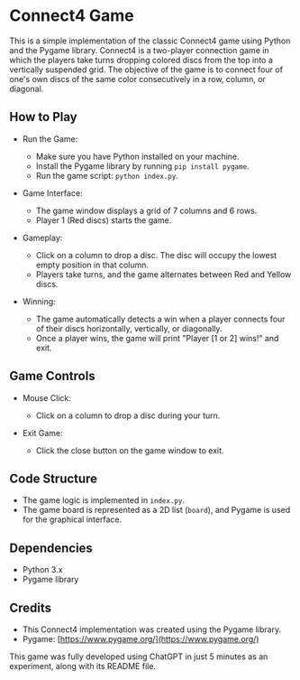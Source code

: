 # Connect4 Game

This is a simple implementation of the classic Connect4 game using Python and the Pygame library. Connect4 is a two-player connection game in which the players take turns dropping colored discs from the top into a vertically suspended grid. The objective of the game is to connect four of one's own discs of the same color consecutively in a row, column, or diagonal.

## How to Play

- Run the Game:
  - Make sure you have Python installed on your machine.
  - Install the Pygame library by running `pip install pygame`.
  - Run the game script: `python index.py`.

- Game Interface:
  - The game window displays a grid of 7 columns and 6 rows.
  - Player 1 (Red discs) starts the game.

- Gameplay:
  - Click on a column to drop a disc. The disc will occupy the lowest empty position in that column.
  - Players take turns, and the game alternates between Red and Yellow discs.

- Winning:
  - The game automatically detects a win when a player connects four of their discs horizontally, vertically, or diagonally.
  - Once a player wins, the game will print "Player [1 or 2] wins!" and exit.

## Game Controls

- Mouse Click:
  - Click on a column to drop a disc during your turn.

- Exit Game:
  - Click the close button on the game window to exit.

## Code Structure

- The game logic is implemented in `index.py`.
- The game board is represented as a 2D list (`board`), and Pygame is used for the graphical interface.

## Dependencies

- Python 3.x
- Pygame library

## Credits

- This Connect4 implementation was created using the Pygame library.
- Pygame: [https://www.pygame.org/](https://www.pygame.org/)

This game was fully developed using ChatGPT in just 5 minutes as an experiment, along with its README file.
